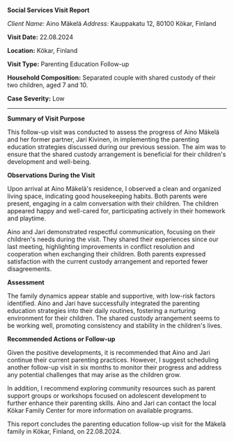 **Social Services Visit Report**

*Client Name:* Aino Mäkelä
*Address:* Kauppakatu 12, 80100 Kökar, Finland

**Visit Date:** 22.08.2024

**Location:** Kökar, Finland

**Visit Type:** Parenting Education Follow-up

**Household Composition:** Separated couple with shared custody of their two children, aged 7 and 10.

**Case Severity:** Low

---

**Summary of Visit Purpose**

This follow-up visit was conducted to assess the progress of Aino Mäkelä and her former partner, Jari Kivinen, in implementing the parenting education strategies discussed during our previous session. The aim was to ensure that the shared custody arrangement is beneficial for their children's development and well-being.

**Observations During the Visit**

Upon arrival at Aino Mäkelä's residence, I observed a clean and organized living space, indicating good housekeeping habits. Both parents were present, engaging in a calm conversation with their children. The children appeared happy and well-cared for, participating actively in their homework and playtime.

Aino and Jari demonstrated respectful communication, focusing on their children's needs during the visit. They shared their experiences since our last meeting, highlighting improvements in conflict resolution and cooperation when exchanging their children. Both parents expressed satisfaction with the current custody arrangement and reported fewer disagreements.

**Assessment**

The family dynamics appear stable and supportive, with low-risk factors identified. Aino and Jari have successfully integrated the parenting education strategies into their daily routines, fostering a nurturing environment for their children. The shared custody arrangement seems to be working well, promoting consistency and stability in the children's lives.

**Recommended Actions or Follow-up**

Given the positive developments, it is recommended that Aino and Jari continue their current parenting practices. However, I suggest scheduling another follow-up visit in six months to monitor their progress and address any potential challenges that may arise as the children grow.

In addition, I recommend exploring community resources such as parent support groups or workshops focused on adolescent development to further enhance their parenting skills. Aino and Jari can contact the local Kökar Family Center for more information on available programs.

This report concludes the parenting education follow-up visit for the Mäkelä family in Kökar, Finland, on 22.08.2024.